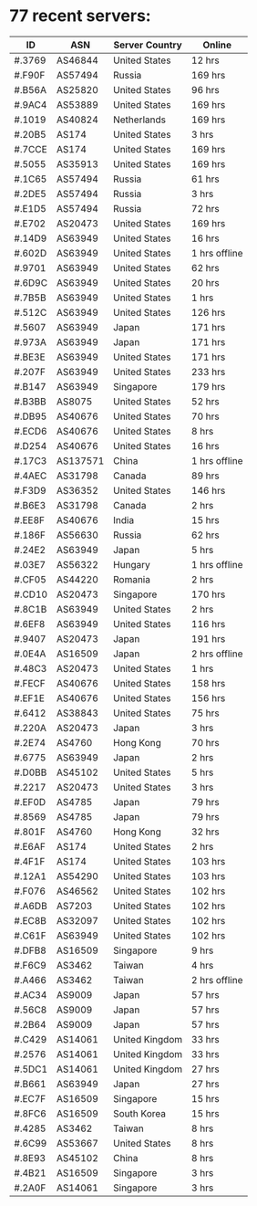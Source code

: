 # 77 recent servers:

| ID | ASN | Server Country | Online |
| ------ | ------ | ------ | ------ |
| #.3769 | AS46844 | United States | 12 hrs |
| #.F90F | AS57494 | Russia | 169 hrs |
| #.B56A | AS25820 | United States | 96 hrs |
| #.9AC4 | AS53889 | United States | 169 hrs |
| #.1019 | AS40824 | Netherlands | 169 hrs |
| #.20B5 | AS174 | United States | 3 hrs |
| #.7CCE | AS174 | United States | 169 hrs |
| #.5055 | AS35913 | United States | 169 hrs |
| #.1C65 | AS57494 | Russia | 61 hrs |
| #.2DE5 | AS57494 | Russia | 3 hrs |
| #.E1D5 | AS57494 | Russia | 72 hrs |
| #.E702 | AS20473 | United States | 169 hrs |
| #.14D9 | AS63949 | United States | 16 hrs |
| #.602D | AS63949 | United States | 1 hrs offline |
| #.9701 | AS63949 | United States | 62 hrs |
| #.6D9C | AS63949 | United States | 20 hrs |
| #.7B5B | AS63949 | United States | 1 hrs |
| #.512C | AS63949 | United States | 126 hrs |
| #.5607 | AS63949 | Japan | 171 hrs |
| #.973A | AS63949 | Japan | 171 hrs |
| #.BE3E | AS63949 | United States | 171 hrs |
| #.207F | AS63949 | United States | 233 hrs |
| #.B147 | AS63949 | Singapore | 179 hrs |
| #.B3BB | AS8075 | United States | 52 hrs |
| #.DB95 | AS40676 | United States | 70 hrs |
| #.ECD6 | AS40676 | United States | 8 hrs |
| #.D254 | AS40676 | United States | 16 hrs |
| #.17C3 | AS137571 | China | 1 hrs offline |
| #.4AEC | AS31798 | Canada | 89 hrs |
| #.F3D9 | AS36352 | United States | 146 hrs |
| #.B6E3 | AS31798 | Canada | 2 hrs |
| #.EE8F | AS40676 | India | 15 hrs |
| #.186F | AS56630 | Russia | 62 hrs |
| #.24E2 | AS63949 | Japan | 5 hrs |
| #.03E7 | AS56322 | Hungary | 1 hrs offline |
| #.CF05 | AS44220 | Romania | 2 hrs |
| #.CD10 | AS20473 | Singapore | 170 hrs |
| #.8C1B | AS63949 | United States | 2 hrs |
| #.6EF8 | AS63949 | United States | 116 hrs |
| #.9407 | AS20473 | Japan | 191 hrs |
| #.0E4A | AS16509 | Japan | 2 hrs offline |
| #.48C3 | AS20473 | United States | 1 hrs |
| #.FECF | AS40676 | United States | 158 hrs |
| #.EF1E | AS40676 | United States | 156 hrs |
| #.6412 | AS38843 | United States | 75 hrs |
| #.220A | AS20473 | Japan | 3 hrs |
| #.2E74 | AS4760 | Hong Kong | 70 hrs |
| #.6775 | AS63949 | Japan | 2 hrs |
| #.D0BB | AS45102 | United States | 5 hrs |
| #.2217 | AS20473 | United States | 3 hrs |
| #.EF0D | AS4785 | Japan | 79 hrs |
| #.8569 | AS4785 | Japan | 79 hrs |
| #.801F | AS4760 | Hong Kong | 32 hrs |
| #.E6AF | AS174 | United States | 2 hrs |
| #.4F1F | AS174 | United States | 103 hrs |
| #.12A1 | AS54290 | United States | 103 hrs |
| #.F076 | AS46562 | United States | 102 hrs |
| #.A6DB | AS7203 | United States | 102 hrs |
| #.EC8B | AS32097 | United States | 102 hrs |
| #.C61F | AS63949 | United States | 102 hrs |
| #.DFB8 | AS16509 | Singapore | 9 hrs |
| #.F6C9 | AS3462 | Taiwan | 4 hrs |
| #.A466 | AS3462 | Taiwan | 2 hrs offline |
| #.AC34 | AS9009 | Japan | 57 hrs |
| #.56C8 | AS9009 | Japan | 57 hrs |
| #.2B64 | AS9009 | Japan | 57 hrs |
| #.C429 | AS14061 | United Kingdom | 33 hrs |
| #.2576 | AS14061 | United Kingdom | 33 hrs |
| #.5DC1 | AS14061 | United Kingdom | 27 hrs |
| #.B661 | AS63949 | Japan | 27 hrs |
| #.EC7F | AS16509 | Singapore | 15 hrs |
| #.8FC6 | AS16509 | South Korea | 15 hrs |
| #.4285 | AS3462 | Taiwan | 8 hrs |
| #.6C99 | AS53667 | United States | 8 hrs |
| #.8E93 | AS45102 | China | 8 hrs |
| #.4B21 | AS16509 | Singapore | 3 hrs |
| #.2A0F | AS14061 | Singapore | 3 hrs |

